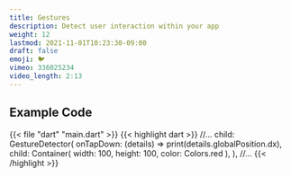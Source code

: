 ```yaml
---
title: Gestures
description: Detect user interaction within your app
weight: 12
lastmod: 2021-11-01T10:23:30-09:00
draft: false
emoji: 🐦
vimeo: 336025234
video_length: 2:13
---
```


## Example Code

{{< file "dart" "main.dart" >}}
{{< highlight dart >}}
//...
         child: GestureDetector(
           onTapDown: (details) => print(details.globalPosition.dx),
           child: Container(
             width: 100,
             height: 100,
             color: Colors.red
           ),
         ),
//...
{{< /highlight >}}